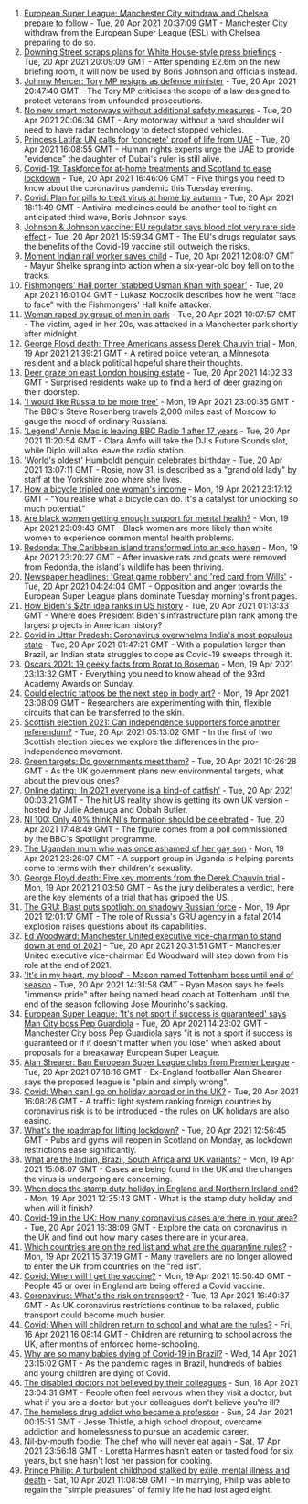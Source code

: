 1. [European Super League: Manchester City withdraw and Chelsea prepare to follow](https://www.bbc.co.uk/sport/football/56823501) - Tue, 20 Apr 2021 20:37:09 GMT - Manchester City withdraw from the European Super League (ESL) with Chelsea preparing to do so.
2. [Downing Street scraps plans for White House-style press briefings](https://www.bbc.co.uk/news/uk-politics-56818750) - Tue, 20 Apr 2021 20:09:09 GMT - After spending £2.6m on the new briefing room, it will now be used by Boris Johnson and officials instead.
3. [Johnny Mercer: Tory MP resigns as defence minister](https://www.bbc.co.uk/news/uk-politics-56823348) - Tue, 20 Apr 2021 20:47:40 GMT - The Tory MP criticises the scope of a law designed to protect veterans from unfounded prosecutions.
4. [No new smart motorways without additional safety measures](https://www.bbc.co.uk/news/business-56815522) - Tue, 20 Apr 2021 20:06:34 GMT - Any motorway without a hard shoulder will need to have radar technology to detect stopped vehicles.
5. [Princess Latifa: UN calls for 'concrete' proof of life from UAE](https://www.bbc.co.uk/news/world-middle-east-56820707) - Tue, 20 Apr 2021 16:08:55 GMT - Human rights experts urge the UAE to provide "evidence" the daughter of Dubai's ruler is still alive.
6. [Covid-19: Taskforce for at-home treatments and Scotland to ease lockdown](https://www.bbc.co.uk/news/uk-56818706) - Tue, 20 Apr 2021 16:46:06 GMT - Five things you need to know about the coronavirus pandemic this Tuesday evening.
7. [Covid: Plan for pills to treat virus at home by autumn](https://www.bbc.co.uk/news/health-56823627) - Tue, 20 Apr 2021 18:11:49 GMT - Antiviral medicines could be another tool to fight an anticipated third wave, Boris Johnson says.
8. [Johnson & Johnson vaccine: EU regulator says blood clot very rare side effect](https://www.bbc.co.uk/news/world-europe-56820970) - Tue, 20 Apr 2021 15:59:34 GMT - The EU's drugs regulator says the benefits of the Covid-19 vaccine still outweigh the risks.
9. [Moment Indian rail worker saves child](https://www.bbc.co.uk/news/world-asia-56818056) - Tue, 20 Apr 2021 12:08:07 GMT - Mayur Shelke sprang into action when a six-year-old boy fell on to the tracks.
10. [Fishmongers' Hall porter 'stabbed Usman Khan with spear'](https://www.bbc.co.uk/news/uk-england-london-56815632) - Tue, 20 Apr 2021 16:01:04 GMT - Lukasz Koczocik describes how he went "face to face" with the Fishmongers' Hall knife attacker.
11. [Woman raped by group of men in park](https://www.bbc.co.uk/news/uk-england-manchester-56815612) - Tue, 20 Apr 2021 10:07:57 GMT - The victim, aged in her 20s, was attacked in a Manchester park shortly after midnight.
12. [George Floyd death: Three Americans assess Derek Chauvin trial](https://www.bbc.co.uk/news/world-us-canada-56810262) - Mon, 19 Apr 2021 21:39:21 GMT - A retired police veteran, a Minnesota resident and a black political hopeful share their thoughts.
13. [Deer graze on east London housing estate](https://www.bbc.co.uk/news/uk-england-london-56819018) - Tue, 20 Apr 2021 14:02:33 GMT - Surprised residents wake up to find a herd of deer grazing on their doorstep.
14. ['I would like Russia to be more free'](https://www.bbc.co.uk/news/world-europe-56808468) - Mon, 19 Apr 2021 23:00:35 GMT - The BBC's Steve Rosenberg travels 2,000 miles east of Moscow to gauge the mood of ordinary Russians.
15. ['Legend' Annie Mac is leaving BBC Radio 1 after 17 years](https://www.bbc.co.uk/news/newsbeat-56814062) - Tue, 20 Apr 2021 11:20:54 GMT - Clara Amfo will take the DJ's Future Sounds slot, while Diplo will also leave the radio station.
16. ['World's oldest' Humboldt penguin celebrates birthday](https://www.bbc.co.uk/news/uk-england-humber-56814242) - Tue, 20 Apr 2021 13:07:11 GMT - Rosie, now 31, is described as a "grand old lady" by staff at the Yorkshire zoo where she lives.
17. [How a bicycle tripled one woman's income](https://www.bbc.co.uk/news/stories-56806444) - Mon, 19 Apr 2021 23:17:12 GMT - "You realise what a bicycle can do. It's a catalyst for unlocking so much potential."
18. [Are black women getting enough support for mental health?](https://www.bbc.co.uk/news/uk-56765171) - Mon, 19 Apr 2021 23:09:43 GMT - Black women are more likely than white women to experience common mental health problems.
19. [Redonda: The Caribbean island transformed into an eco haven](https://www.bbc.co.uk/news/world-latin-america-56740670) - Mon, 19 Apr 2021 23:20:27 GMT - After invasive rats and goats were removed from Redonda, the island's wildlife has been thriving.
20. [Newspaper headlines: 'Great game robbery' and 'red card from Wills'](https://www.bbc.co.uk/news/blogs-the-papers-56810441) - Tue, 20 Apr 2021 04:24:04 GMT - Opposition and anger towards the European Super League plans dominate Tuesday morning's front pages.
21. [How Biden's $2tn idea ranks in US history](https://www.bbc.co.uk/news/world-us-canada-56806625) - Tue, 20 Apr 2021 01:13:33 GMT - Where does President Biden's infrastructure plan rank among the largest projects in American history?
22. [Covid in Uttar Pradesh: Coronavirus overwhelms India's most populous state](https://www.bbc.co.uk/news/world-asia-india-56799303) - Tue, 20 Apr 2021 01:47:21 GMT - With a population larger than Brazil, an Indian state struggles to cope as Covid-19 sweeps through it.
23. [Oscars 2021: 19 geeky facts from Borat to Boseman](https://www.bbc.co.uk/news/entertainment-arts-55325109) - Mon, 19 Apr 2021 23:13:32 GMT - Everything you need to know ahead of the 93rd Academy Awards on Sunday.
24. [Could electric tattoos be the next step in body art?](https://www.bbc.co.uk/news/business-56561708) - Mon, 19 Apr 2021 23:08:09 GMT - Researchers are experimenting with thin, flexible circuits that can be transferred to the skin.
25. [Scottish election 2021: Can independence supporters force another referendum?](https://www.bbc.co.uk/news/uk-scotland-scotland-politics-56806107) - Tue, 20 Apr 2021 05:13:02 GMT - In the first of two Scottish election pieces we explore the differences in the pro-independence movement. 
26. [Green targets: Do governments meet them?](https://www.bbc.co.uk/news/54988317) - Tue, 20 Apr 2021 10:26:28 GMT - As the UK government plans new environmental targets, what about the previous ones?
27. [Online dating: 'In 2021 everyone is a kind-of catfish'](https://www.bbc.co.uk/news/newsbeat-56773964) - Tue, 20 Apr 2021 00:03:21 GMT - The hit US reality show is getting its own UK version - hosted by Julie Adenuga and Oobah Butler.
28. [NI 100: Only 40% think NI's formation should be celebrated](https://www.bbc.co.uk/news/uk-northern-ireland-56777985) - Tue, 20 Apr 2021 17:48:49 GMT - The figure comes from a poll commissioned by the BBC's Spotlight programme.
29. [The Ugandan mum who was once ashamed of her gay son](https://www.bbc.co.uk/news/world-africa-56773018) - Mon, 19 Apr 2021 23:26:07 GMT - A support group in Uganda is helping parents come to terms with their children's sexuality.
30. [George Floyd death: Five key moments from the Derek Chauvin trial](https://www.bbc.co.uk/news/world-us-canada-56802198) - Mon, 19 Apr 2021 21:03:50 GMT - As the jury deliberates a verdict, here are the key elements of a trial that has gripped the US.
31. [The GRU: Blast puts spotlight on shadowy Russian force](https://www.bbc.co.uk/news/world-europe-56798784) - Mon, 19 Apr 2021 12:01:17 GMT - The role of Russia's GRU agency in a fatal 2014 explosion raises questions about its capabilities.
32. [Ed Woodward: Manchester United executive vice-chairman to stand down at end of 2021](https://www.bbc.co.uk/sport/football/56824130) - Tue, 20 Apr 2021 20:31:51 GMT - Manchester United executive vice-chairman Ed Woodward will step down from his role at the end of 2021.
33. ['It's in my heart, my blood' - Mason named Tottenham boss until end of season](https://www.bbc.co.uk/sport/football/56813398) - Tue, 20 Apr 2021 14:31:58 GMT - Ryan Mason says he feels "immense pride" after being named head coach at Tottenham until the end of the season following Jose Mourinho's sacking.
34. [European Super League: 'It's not sport if success is guaranteed' says Man City boss Pep Guardiola](https://www.bbc.co.uk/sport/av/football/56819670) - Tue, 20 Apr 2021 14:23:02 GMT - Manchester City boss Pep Guardiola says "it is not a sport if success is guaranteed or if it doesn't matter when you lose" when asked about proposals for a breakaway European Super League.
35. [Alan Shearer: Ban European Super League clubs from Premier League](https://www.bbc.co.uk/news/uk-56813206) - Tue, 20 Apr 2021 07:18:16 GMT - Ex-England footballer Alan Shearer says the proposed league is "plain and simply wrong".
36. [Covid: When can I go on holiday abroad or in the UK?](https://www.bbc.co.uk/news/explainers-52646738) - Tue, 20 Apr 2021 16:08:26 GMT - A traffic light system ranking foreign countries by coronavirus risk is to be introduced - the rules on UK holidays are also easing.
37. [What's the roadmap for lifting lockdown?](https://www.bbc.co.uk/news/explainers-52530518) - Tue, 20 Apr 2021 12:56:45 GMT - Pubs and gyms will reopen in Scotland on Monday, as lockdown restrictions ease significantly.
38. [What are the Indian, Brazil, South Africa and UK variants?](https://www.bbc.co.uk/news/health-55659820) - Mon, 19 Apr 2021 15:08:07 GMT - Cases are being found in the UK and the changes the virus is undergoing are concerning.
39. [When does the stamp duty holiday in England and Northern Ireland end?](https://www.bbc.co.uk/news/business-53319433) - Mon, 19 Apr 2021 12:35:43 GMT - What is the stamp duty holiday and when will it finish?
40. [Covid-19 in the UK: How many coronavirus cases are there in your area?](https://www.bbc.co.uk/news/uk-51768274) - Tue, 20 Apr 2021 16:38:09 GMT - Explore the data on coronavirus in the UK and find out how many cases there are in your area.
41. [Which countries are on the red list and what are the quarantine rules?](https://www.bbc.co.uk/news/explainers-52544307) - Mon, 19 Apr 2021 15:37:19 GMT - Many travellers are no longer allowed to enter the UK from countries on the "red list".
42. [Covid: When will I get the vaccine?](https://www.bbc.co.uk/news/health-55045639) - Mon, 19 Apr 2021 15:50:40 GMT - People 45 or over in England are being offered a Covid vaccine.
43. [Coronavirus: What's the risk on transport?](https://www.bbc.co.uk/news/health-51736185) - Tue, 13 Apr 2021 16:40:37 GMT - As UK coronavirus restrictions continue to be relaxed, public transport could become much busier.
44. [Covid: When will children return to school and what are the rules?](https://www.bbc.co.uk/news/education-51643556) - Fri, 16 Apr 2021 16:08:14 GMT - Children are returning to school across the UK, after months of enforced home-schooling.
45. [Why are so many babies dying of Covid-19 in Brazil?](https://www.bbc.co.uk/news/world-latin-america-56696907) - Wed, 14 Apr 2021 23:15:02 GMT - As the pandemic rages in Brazil, hundreds of babies and young children are dying of Covid.
46. [The disabled doctors not believed by their colleagues](https://www.bbc.co.uk/news/disability-56244376) - Sun, 18 Apr 2021 23:04:31 GMT - People often feel nervous when they visit a doctor, but what if you are a doctor but your colleagues don't believe you're ill?
47. [The homeless drug addict who became a professor](https://www.bbc.co.uk/news/stories-55559382) - Sun, 24 Jan 2021 00:15:51 GMT - Jesse Thistle, a high school dropout, overcame addiction and homelessness to pursue an academic career.
48. [Nil-by-mouth foodie: The chef who will never eat again](https://www.bbc.co.uk/news/stories-56688582) - Sat, 17 Apr 2021 23:56:18 GMT - Loretta Harmes hasn't eaten or tasted food for six years, but she hasn't lost her passion for cooking.
49. [Prince Philip: A turbulent childhood stalked by exile, mental illness and death](https://www.bbc.co.uk/news/uk-56690270) - Sat, 10 Apr 2021 11:08:59 GMT - In marrying, Philip was able to regain the "simple pleasures" of family life he had lost aged eight.
